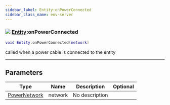 ```yaml
---
sidebar_label: Entity:onPowerConnected
sidebar_class_name: env-server
---
```


### ![](/img/wiki/server.png) [Entity](../entity/README.md):onPowerConnected

```lua
void Entity:onPowerConnected(network)
```

called when a power cable is connected to the entity<br/>

-----------------
## Parameters

| Type   | Name | Description | Optional |
| ------ | ---- | ----------- | -------: |
| [PowerNetwork](../powernetwork/README.md) | network | No description |   |
